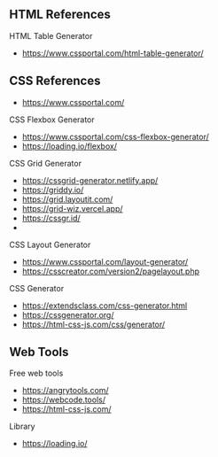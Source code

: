## HTML References

HTML Table Generator
- https://www.cssportal.com/html-table-generator/

## CSS References

- https://www.cssportal.com/

CSS Flexbox Generator
- https://www.cssportal.com/css-flexbox-generator/ 
- https://loading.io/flexbox/

CSS Grid Generator
- https://cssgrid-generator.netlify.app/
- https://griddy.io/
- https://grid.layoutit.com/
- https://grid-wiz.vercel.app/
- https://cssgr.id/
- 

CSS Layout Generator
- https://www.cssportal.com/layout-generator/
- https://csscreator.com/version2/pagelayout.php

CSS Generator
- https://extendsclass.com/css-generator.html
- https://cssgenerator.org/
- https://html-css-js.com/css/generator/

## Web Tools

Free web tools
- https://angrytools.com/
- https://webcode.tools/
- https://html-css-js.com/

Library
- https://loading.io/
